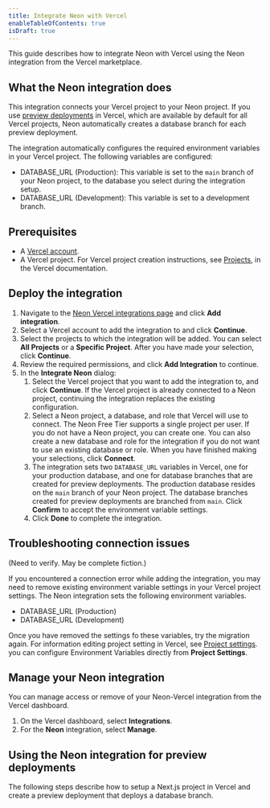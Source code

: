 ```yaml
---
title: Integrate Neon with Vercel
enableTableOfContents: true
isDraft: true
---
```


This guide describes how to integrate Neon with Vercel using the Neon integration from the Vercel marketplace.

## What the Neon integration does

This integration connects your Vercel project to your Neon project. If you use [preview deployments](https://vercel.com/docs/concepts/deployments/preview-deployments) in Vercel, which are available by default for all Vercel projects, Neon automatically creates a database branch for each preview deployment.

The integration automatically configures the required environment variables in your Vercel project. The following variables are configured:

- DATABASE_URL (Production): This variable is set to the `main` branch of your Neon project, to the database you select during the integration setup.
- DATABASE_URL (Development): This variable is set to a development branch.

## Prerequisites

- A [Vercel account](https://vercel.com).
- A Vercel project. For Vercel project creation instructions, see [Projects](https://vercel.com/docs/concepts/projects/overview), in the Vercel documentation.

## Deploy the integration

1. Navigate to the [Neon Vercel integrations page](https://vercel.com/integrations/neon) and click **Add integration**.
1. Select a Vercel account to add the integration to and click **Continue**.
1. Select the projects to which the integration will be added. You can select **All Projects** or a **Specific Project**. After you have made your selection, click **Continue**.
1. Review the required permissions, and click **Add Integration** to continue.
1. In the **Integrate Neon** dialog:
    1. Select the Vercel project that you want to add the integration to, and click **Continue**. If the Vercel project is already connected to a Neon project, continuing the integration replaces the existing configuration.
    1. Select a Neon project, a database, and role that Vercel will use to connect. The Neon Free Tier supports a single project per user. If you do not have a Neon project, you can create one. You can also create a new database and role for the integration if you do not want to use an existing database or role. When you have finished making your selections, click **Connect**.
    1. The integration sets two `DATABASE_URL` variables in Vercel, one for your production database, and one for database branches that are created for preview deployments. The production database resides on the `main` branch of your Neon project. The database branches created for preview deployments are branched from `main`. Click **Confirm** to accept the environment variable settings.
    1. Click **Done** to complete the integration.

## Troubleshooting connection issues

(Need to verify. May be complete fiction.)

If you encountered a connection error while adding the integration, you may need to remove existing environment variable settings in your Vercel project settings. The Neon integration sets the following environment variables.  

- DATABASE_URL (Production)
- DATABASE_URL (Development)

Once you have removed the settings fo these variables, try the migration again. For information editing project setting in Vercel, see [Project settings](https://vercel.com/docs/concepts/projects/overview#project-settings). you can configure Environment Variables directly from **Project Settings**.

## Manage your Neon integration

You can manage access or remove of your Neon-Vercel integration from the Vercel dashboard.

1. On the Vercel dashboard, select **Integrations**.
1. For the **Neon** integration, select **Manage**.

## Using the Neon integration for preview deployments

The following steps describe how to setup a Next.js project in Vercel and create a preview deployment that deploys a database branch.
